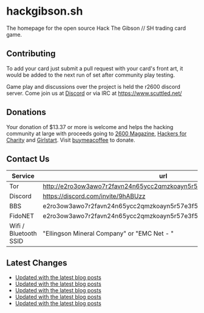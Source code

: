 # hackgibson.sh
The homepage for the open source Hack The Gibson // SH trading card game.


## Contributing

To add your card just submit a pull request with your card's front art, it would be added to the next run of set after community play testing.

Game play and discussions over the project is held the r2600 discord server. Come join us at [Discord](https://discord.com/invite/9hABUzz) or via IRC at https://www.scuttled.net/


## Donations

Your donation of $13.37 or more is welcome and helps the hacking community at large with proceeds going to [2600 Magazine](https://2600.com/), [Hackers for Charity](https://hackersforcharity.org) and [Girlstart](https://girlstart.org).  Visit [buymeacoffee](https://www.buymeacoffee.com/hackgibson.sh) to donate.


## Contact Us

Service | url
-|-
Tor | http://e2ro3ow3awo7r2favn24n65ycc2qmzkoayn5r57e3f56nvjwdcgg32ad.onion
Discord | https://discord.com/invite/9hABUzz
BBS | e2ro3ow3awo7r2favn24n65ycc2qmzkoayn5r57e3f56nvjwdcgg32ad.onion:23
FidoNET | e2ro3ow3awo7r2favn24n65ycc2qmzkoayn5r57e3f56nvjwdcgg32ad.onion:24554
Wifi / Bluetooth SSID | "Ellingson Mineral Company" or "EMC Net - <fidonet address>"

## Latest Changes
<!-- BLOG-POST-LIST:START -->
- [Updated with the latest blog posts](https://github.com/DFW2600/hackgibson.sh/commit/c57bb097438755ec995cfbe2a4a2df163b761bfd)
- [Updated with the latest blog posts](https://github.com/DFW2600/hackgibson.sh/commit/9c6ec49a438f081ff51ffc37a77bfa44aafc9568)
- [Updated with the latest blog posts](https://github.com/DFW2600/hackgibson.sh/commit/b85e20d2cdeece3537fd16ab7d3c8301dbd4d00d)
- [Updated with the latest blog posts](https://github.com/DFW2600/hackgibson.sh/commit/43beb3dcd79d493fb0a4dfb84ba16503e05a8cfa)
- [Updated with the latest blog posts](https://github.com/DFW2600/hackgibson.sh/commit/9120188d2b9a7276328ac2ff80d9e25188e94768)
<!-- BLOG-POST-LIST:END -->
